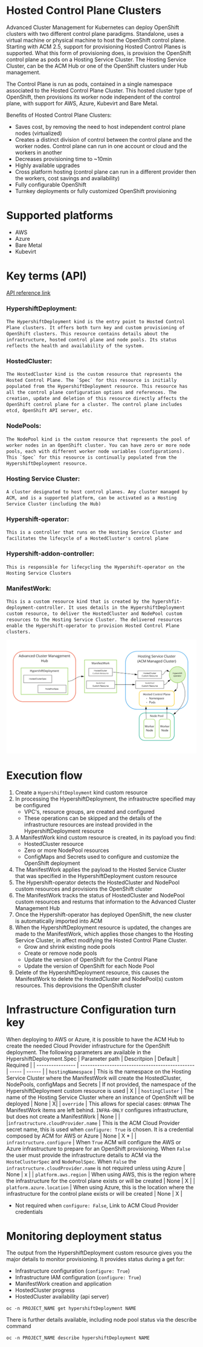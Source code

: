 # Hosted Control Plane Clusters
Advanced Cluster Management for Kubernetes can deploy OpenShift clusters with two different control plane paradigms.  Standalone, uses a virtual machine or physical machine to host the OpenShift control plane.  Starting with ACM 2.5, support for provisioning Hosted Control Planes is supported.  What this form of provisioning does, is provision the OpenShift control plane as pods on a Hosting Service Cluster.  The Hosting Service Cluster, can be the ACM Hub or one of the OpenShift clusters under Hub management.

The Control Plane is run as pods, contained in a single namespace associated to the Hosted Control Plane Cluster.  This hosted cluster type of OpenShift, then provisions its worker node independent of the control plane, with support for AWS, Azure, Kubevirt and Bare Metal.

Benefits of Hosted Control Plane Clusters:
  * Saves cost, by removing the need to host independent control plane nodes (virtualized)
  * Creates a distinct division of control between the control plane and the worker nodes. Control plane can run in one account or cloud and the workers in another
  * Decreases provisioning time to ~10min
  * Highly available upgrades
  * Cross platform hosting (control plane can run in a different provider then the workers, cost savings and availability)
  * Fully configurable OpenShift
  * Turnkey deployments or fully customized OpenShift provisioning

# Supported platforms
* AWS
* Azure
* Bare Metal
* Kubevirt

# Key terms (API)
[API reference link](tba)

### HypershiftDeployment:
    The HypershiftDeployment kind is the entry point to Hosted Control Plane clusters. It offers both turn key and custom provisioning of OpenShift clusters. This resource contains details about the infrastructure, hosted control plane and node pools. Its status reflects the health and availability of the system.

### HostedCluster:
    The HostedCluster kind is the custom resource that represents the Hosted Control Plane. The `Spec` for this resource is initially populated from the HypershiftDeployment resource. This resource has all the control plane configuration options and references. The creation, update and deletion of this resource directly affects the OpenShift control plane for a cluster. The control plane includes etcd, OpenShift API server, etc.

### NodePools:
    The NodePool kind is the custom resource that represents the pool of worker nodes in an OpenShift cluster. You can have zero or more node pools, each with different worker node variables (configurations). This `Spec` for this resource is continually populated from the HypershiftDeployment resource.

### Hosting Service Cluster:
    A cluster designated to host control planes. Any cluster managed by ACM, and is a supported platform, can be activated as a Hosting Service Cluster (including the Hub)

### Hypershift-operator:
    This is a controller that runs on the Hosting Service Cluster and facilitates the lifecycle of a HostedCluster's control plane

### Hypershift-addon-controller:
    This is responsible for lifecycling the Hypershift-operator on the Hosting Service Clusters

### ManifestWork:
    This is a custom resource kind that is created by the hypershfit-deployment-controller. It uses details in the HypershiftDeployment custom resource, to deliver the HostedCluster and NodePool custom resources to the Hosting Service Cluster. The delivered resources enable the Hypershift-operator to provision Hosted Control Plane clusters.

![HypershiftDeployment flow](./hostedcontrolplanecluster-flow.jpg)

# Execution flow
1. Create a `HypershiftDeployment` kind custom resource
2. In processing the HypershiftDeployment, the infrastructre specified may be configured
   * VPC's, resource groups, are created and configured
   * These operations can be skipped and the details of the infrastructure resources are instead provided in the HypershiftDeployment resource
3. A ManifestWork kind custom resource is created, in its payload you find:
    * HostedCluster resource
    * Zero or more NodePool resources
    * ConfigMaps and Secrets used to configure and customize the OpenShift deployment
4. The ManifestWork applies the payload to the Hosted Service Cluster that was specified in the HypershiftDeployment custom resource
5. The Hypershift-operator detects the HostedCluster and NodePool custom resources and provisions the OpenShift cluster
6. The ManifestWork tracks the status of HostedCluster and NodePool custom resources and resturns that information to the Advanced Cluster Management Hub
7. Once the Hypershift-operator has deployed OpenShift, the new cluster is automatically imported into ACM
8. When the HypershiftDeployment resource is updated, the changes are made to the ManifestWork, which applies those changes to the Hosting Service Cluster, in affect modifying the Hosted Control Plane Cluster.
    * Grow and shrink existing node pools
    * Create or remove node pools
    * Update the version of OpenShift for the Control Plane
    * Update the version of OpenShift for each Node Pool
9. Delete of the HypershiftDeployment resource, this causes the ManifestWork to delete the HostedCluster and NodePool(s) custom resources. This deprovisions the OpenShift cluster

# Infrastructure Configuration turn key
When deploying to AWS or Azure, it is possible to have the ACM Hub to create the needed Cloud Provider infrastructure for the OpenShift deployment. The following parameters are available in the HypershiftDeployment.Spec
| Parameter path     | Descritpion                                       | Default | Required |
| ---------------- | ----------------------------------------------- | ----- | ------ |
| `hostingNamespace` | This is the namespace on the Hosting Service Cluster where the ManifestWork will create the HostedCluster, NodePools, configMaps and Secrets | If not provided, the namespace of the HypershiftDeployment custom resource is used | X |
| `hostingCluster`   | The name of the Hosting Service Cluster where an instance of OpenShift will be deployed | None | X|
| `override`         | This allows for special cases: `ORPHAN` The ManifestWork items are left behind. `INFRA-ONLY` configures infrastructure, but does not create a ManifestWork | None | |
|`infrastructure.cloudProvider.name` | This is the ACM Cloud Provider secret name, this is used when `configure: True` is chosen. It is a credential composed by ACM for AWS or Azure | None | X * |
| `infrastructure.configure` | When `True` ACM will configure the AWS or Azure infrastructure to prepare for an OpenShift provisioning. When `False` the user must provide the infrastructure details to ACM via the `HosteClusterSpec` and `NodePoolSpec`. When `False` the `infrastructure.cloudProvider.name` is not required unless using Azure | None | x |
| `platform.aws.region` | When using AWS, this is the region where the infrastructure for the control plane exists or will be created | None | X |
| `platform.azure.location` | When using Azure, this is the location where the infrastructure for the control plane exists or will be created | None | X |
* Not required when `configure: False`, Link to ACM Cloud Provider credentials

# Monitoring deployment status
The output from the HypershiftDeployment custom resource gives you the major details to monitor provisioning.
It provides status during a get for:
* Infrastructure configuration (`configure: True`)
* Infrastructure IAM configuration (`configure: True`)
* ManifestWork creation and application
* HostedCluster progress
* HostedCluster availability (api server)

```shell
oc -n PROJECT_NAME get hypershiftDeployment NAME
```

There is further details available, including node pool status via the describe command
```shell
oc -n PROJECT_NAME describe hypershiftDeployment NAME
```
